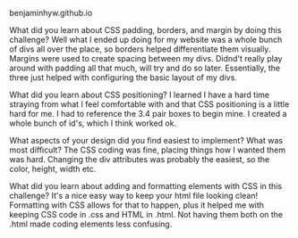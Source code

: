 benjaminhyw.github.io

What did you learn about CSS padding, borders, and margin by doing this challenge?
Well what I ended up doing for my website was a whole bunch of divs all over the place, so borders helped differentiate them visually.  Margins were used to create spacing between my divs.  Didnd't really play around with padding all that much, will try and do so later.  Essentially, the three just helped with configuring the basic layout of my divs.

What did you learn about CSS positioning?
I learned I have a hard time straying from what I feel comfortable with and that CSS positioning is a little hard for me.  I had to reference the 3.4 pair boxes to begin mine.  I created a whole bunch of id's, which I think worked ok.

What aspects of your design did you find easiest to implement? What was most difficult?
The CSS coding was fine, placing things how I wanted them was hard.  Changing the div attributes was probably the easiest, so the color, height, width etc.

What did you learn about adding and formatting elements with CSS in this challenge?
It's a nice easy way to keep your html file looking clean!  Formatting with CSS allows for that to happen, plus it helped me with keeping CSS code in .css and HTML in .html.  Not having them both on the .html made coding elements less confusing.
